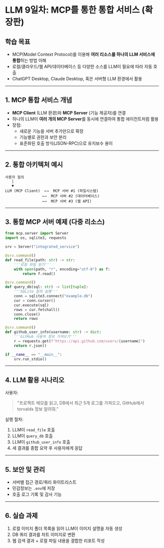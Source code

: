 # LLM 9일차: MCP를 통한 통합 서비스 (확장판)

## 학습 목표
- MCP(Model Context Protocol)를 이용해 **여러 리소스를 하나의 LLM 서비스에 통합**하는 방법 이해
- 로컬/클라우드/웹 API/데이터베이스 등 다양한 소스를 LLM이 필요에 따라 자동 호출
- ChatGPT Desktop, Claude Desktop, 혹은 서버형 LLM 환경에서 활용

---

## 1. MCP 통합 서비스 개념
- **MCP Client** (LLM 환경)와 **MCP Server** (기능 제공자)를 연결
- 하나의 LLM이 **여러 개의 MCP Server**를 동시에 연결하여 통합 에이전트처럼 활용
- 장점:
  - 새로운 기능을 서버 추가만으로 확장
  - 기능별로 권한과 보안 분리
  - 표준화된 호출 방식(JSON-RPC)으로 유지보수 용이

---

## 2. 통합 아키텍처 예시

```plaintext
사용자 질의
   │
   ▼
LLM (MCP Client)  ←→  MCP 서버 #1 (파일시스템)
                 ←→  MCP 서버 #2 (데이터베이스)
                 ←→  MCP 서버 #3 (웹 API)
```

---

## 3. 통합 MCP 서버 예제 (다중 리소스)

```python
from mcp.server import Server
import os, sqlite3, requests

srv = Server("integrated_service")

@srv.command()
def read_file(path: str) -> str:
    '''로컬 파일 읽기'''
    with open(path, "r", encoding="utf-8") as f:
        return f.read()

@srv.command()
def query_db(sql: str) -> list[tuple]:
    '''SQLite 질의 실행'''
    conn = sqlite3.connect("example.db")
    cur = conn.cursor()
    cur.execute(sql)
    rows = cur.fetchall()
    conn.close()
    return rows

@srv.command()
def github_user_info(username: str) -> dict:
    '''GitHub 사용자 정보 가져오기'''
    r = requests.get(f"https://api.github.com/users/{username}")
    return r.json()

if __name__ == "__main__":
    srv.run_stdio()
```

---

## 4. LLM 활용 시나리오
사용자:  
> "프로젝트 메모를 읽고, DB에서 최근 5개 로그를 가져오고, GitHub에서 torvalds 정보 알려줘."

실행 절차:
1. LLM이 `read_file` 호출
2. LLM이 `query_db` 호출
3. LLM이 `github_user_info` 호출
4. 세 결과를 종합 요약 후 사용자에게 응답

---

## 5. 보안 및 관리
- 서버별 접근 경로/쿼리 화이트리스트
- 민감정보는 `.env`에 저장
- 호출 로그 기록 및 감사 기능

---

## 6. 실습 과제
1. 로컬 이미지 폴더 목록을 읽어 LLM이 이미지 설명을 자동 생성
2. DB 쿼리 결과를 차트 이미지로 변환
3. 웹 검색 결과 + 로컬 파일 내용을 결합한 리포트 작성
